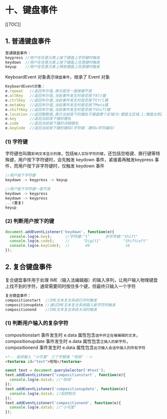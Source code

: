 # 十、键盘事件

[[_TOC_]]

## 1. 普通键盘事件

```javascript
普通键盘事件：
keypress //用户在任意元素上按下键盘上字符键时触发
keydown  //用户在任意元素上按下键盘上任意键时触发
keyup    //用户在任意元素上释放键盘上任意键时触发
```

KeyboardEvent 对象表示`键盘事件`，继承了 Event 对象

```javascript
KeyboardEvent对象：
e.repeat   //返回布尔值,表示是否一直按键不放
e.altKey   //返回布尔值,当前事件发生时是否按下Alt键
e.ctrlKey  //返回布尔值,当前事件发生时是否按下Ctrl键
e.metaKey  //返回布尔值,当前事件发生时是否按下Meta键
e.shiftKey //返回布尔值,当前事件发生时是否按下Shift键
e.location //返回整数值,表示当前按下的键处于键盘哪个区域(0:键盘主区域,1:键盘左侧2:键盘右侧,3:数字小键盘)
e.key      //返回当前按下键的键名
e.code     //返回当前按下键的详细键名
e.keyCode  //返回当前按下键的键码(字符键：键码=字符编码)
```

### (1) 字符键

字符键也叫做`影响文本显示的键`，包括`输入实际字符的键`，还包括空格键、换行键等特殊键，用户按下字符键时，会先触发 keydown 事件，紧接着再触发keypress 事件，而用户按下非字符键时，仅触发 keydown 事件

```javascript
//用户按下字符键
keydown -> keypress -> keyup

//用户按下字符键一直不放
keydown -> keypress
keydown -> keypress
...(重复)
keyup
```

### (2) 判断用户按下的键

```javascript
document.addEventListener('keydown', function(e){
  console.log(e.key);      //字符键:"1"       非字符键:"Shift"
  console.log(e.code);     //      "Digit1"          "ShiftLeft"
  console.log(e.keyCode);  //       49                16
});
```

## 2. 复合键盘事件

复合键盘事件用于处理 IME（输入法编辑器）的输入序列，让用户输入物理键盘上找不到的字符，通常需要同时按住多个键，但最终只输入一个字符

```javascript
复合键盘事件：
compositionstart  //IME文本复合系统打开时触发
compositionupdate //通过IME文本复合系统插入新字符时触发
compositionend    //IME文本复合系统关闭时触发
```

### (1) 判断用户输入的复杂字符

compositionstart 事件发生时 e.data 属性包含`选中并正在被编辑的文本`，compositionupdate 事件发生时 e.data 属性包含`正插入的新字符`，compositionend 事件发生时 e.data 属性包含`此次输入会话中插入的所有字符`

```html
<!-- 连续输入 "小可爱" 三个字替换 "哈哈" -->
<textarea id="text">哈哈</textarea>
```

```javascript
const text = document.querySelector('#text');
text.addEventListener('compositionstart', function(e){
  console.log(e.data); //"哈哈"
});
text.addEventListener('compositionupdate', function(e){
  console.log(e.data); //如控制台
});
text.addEventListener('compositionend', function(e){
  console.log(e.data); //"小可爱"
});
```
